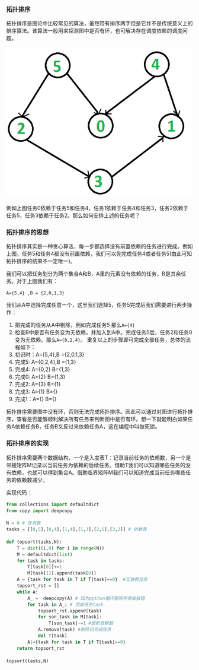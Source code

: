 ### 拓扑排序
拓扑排序是图论中比较常见的算法，虽然带有排序两字但是它并不是传统意义上的排序算法。该算法一般用来探测图中是否有环，也可解决存在调度依赖的调度问题。

![](/assets/img/topsort.png)

例如上图任务0依赖于任务5和任务4，任务1依赖于任务4和任务3，任务2依赖于任务5，任务3依赖于任务2。那么如何安排上述的任务呢？

### 拓扑排序的思想


拓扑排序其实是一种贪心算法，每一步都选择没有前置依赖的任务进行完成。例如上图，任务5和任务4都没有前置依赖，我们可以先完成任务4或者任务5(由此可知拓扑排序的结果不一定唯一)。

我们可以把任务划分为两个集合A和B，A里的元素没有依赖的任务，B是其余任务。对于上图我们有：
```
A={5,4} ,B = {2,0,1,3}
```
我们从A中选择完成任意一个，这里我们选择5，任务5完成后我们需要进行两步操作：
1. 把完成的任务从A中剔除，例如完成任务5 那么`A={4}`
2. 检查B中是否有任务变为无依赖，并加入到A中。完成任务5后，任务2和任务0变为无依赖。那么`A={0,2,4}`。
重复以上的步骤即可完成全部任务，总体的流程如下：
0. 初识时：A={5,4},B ={2,0,1,3}
1. 完成5: A={0,2,4},B ={1,3}
2. 完成4: A={0,2} B={1,3}
3. 完成0: A={2} B={1,3}
4. 完成2: A={3} B={1}
5. 完成3: A={1} B={}
6. 完成1：A={} B={}

拓扑排序需要图中没有环，否则无法完成拓扑排序。因此可以通过对图进行拓扑排序，查看是否能够顺利解决所有任务来判断图中是否有环。想一下就能明白如果任务A依赖任务B，任务B又反过来依赖任务A，这在编程中叫做死锁。

### 拓扑排序的实现

拓扑排序需要两个数据结构，一个是入度表T：记录当前任务的依赖数，另一个是邻接矩阵M记录以当前任务为依赖的后续任务。借助T我们可以知道哪些任务的没有依赖，也就可以得到集合A。借助临界矩阵M我们可以知道完成当前任务哪些任务的依赖数减少。

实现代码：
```python
from collections import defaultdict
from copy import deepcopy

N = 6 # 任务数
tasks = [[0,5],[0,4],[1,4],[1,3],[2,5],[3,2]] # 依赖表

def topsort(tasks,N):
    T = dict((i,0) for i in range(N)) 
    M = defaultdict(list)
    for task in tasks:
        T[task[0]]+=1
        M[task[1]].append(task[0])
    A = {task for task in T if T[task]==0}  #无依赖任务
    topsort_rst = []
    while A:
        A_ =  deepcopy(A) # 因为python循环删除字典会报错
        for task in A_: # 完成任务task
            topsort_rst.append(task)            
            for son_task in M[task]:
                T[son_task]-=1 #更新依赖数
            A.remove(task) #剔除已完成任务    
            del T[task]         
        A|={task for task in T if T[task]==0}
    return topsort_rst

topsort(tasks,N)
```

